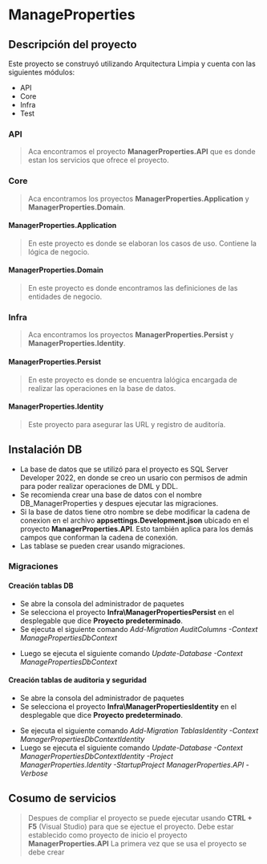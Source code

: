 # ManageProperties

## Descripción del proyecto
Este proyecto se construyó utilizando Arquitectura Limpia y cuenta con las siguientes módulos:
+ API
+ Core
+ Infra
+ Test 

### API
> Aca encontramos el proyecto **ManagerProperties.API** que es donde estan los servicios que ofrece el proyecto.

### Core
> Aca encontramos los proyectos **ManagerProperties.Application** y **ManagerProperties.Domain**.

#### ManagerProperties.Application
> En este proyecto es donde se elaboran los casos de uso. Contiene la lógica de negocio. 

#### ManagerProperties.Domain
> En este proyecto es donde encontramos las definiciones de las entidades de negocio.

### Infra
> Aca encontramos los proyectos **ManagerProperties.Persist** y **ManagerProperties.Identity**.

#### ManagerProperties.Persist
> En este proyecto es donde se encuentra lalógica encargada de realizar las operaciones en la base de datos. 

#### ManagerProperties.Identity
> Este proyecto para asegurar las URL y registro de auditoría.


## Instalación DB
+ La base de datos que se utilizó para el proyecto es SQL Server Developer 2022, en donde se creo un usario con permisos de admin para poder realizar operaciones de DML y DDL.
+ Se recomienda crear una base de datos con el nombre DB_ManagerProperties y despues ejecutar las migraciones.
+ Si la base de datos tiene otro nombre se debe modificar la cadena de conexion en el archivo **appsettings.Development.json** ubicado en el proyecto **ManagerProperties.API**. Esto también aplica para los demás campos que conforman la cadena de conexión.
+ Las tablase se pueden crear usando migraciones.

### Migraciones   
#### Creación tablas DB
* Se abre la consola del administrador de paquetes 
* Se selecciona el proyecto **Infra\ManagerPropertiesPersist** en el desplegable que dice **Proyecto predeterminado**.
* Se ejecuta el siguiente comando *Add-Migration AuditColumns -Context ManagePropertiesDbContext*
+ Luego se ejecuta el siguiente comando *Update-Database -Context ManagePropertiesDbContext*

#### Creación tablas de auditoria y seguridad
* Se abre la consola del administrador de paquetes 
* Se selecciona el proyecto **Infra\ManagerPropertiesIdentity** en el desplegable que dice **Proyecto predeterminado**.
+ Se ejecuta el siguiente comando *Add-Migration TablasIdentity -Context ManagerPropertiesDbContextIdentity*
+ Luego se ejecuta el siguiente comando *Update-Database -Context ManagerPropertiesDbContextIdentity -Project ManagerProperties.Identity -StartupProject ManagerProperties.API -Verbose*

## Cosumo de servicios
> Despues de compliar el proyecto se puede ejecutar usando **CTRL + F5** (Visual Studio) para que se ejectue el proyecto. Debe estar establecido como proyecto de inicio el proyecto **ManagerProperties.API**
> La primera vez que se usa el proyecto se debe crear  




